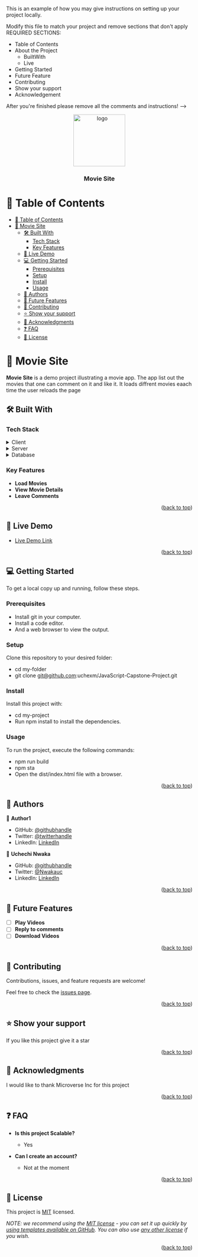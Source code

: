<a name="readme-top"></a>


This is an example of how you may give instructions on setting up your project locally.

Modify this file to match your project and remove sections that don't apply
REQUIRED SECTIONS:
- Table of Contents
- About the Project
  - BuiltWith
  - Live
- Getting Started
- Future Feature
- Contributing
- Show your support
- Acknowledgement


After you're finished please remove all the comments and instructions!
-->

<div align="center">

  <img src="./src/modules/../murple_logo%20(1).png" alt="logo" width="140"  height="auto" />
  <br/>

  <h3><b>Movie Site</b></h3>

</div>

<!-- TABLE OF CONTENT -->

# 📗 Table of Contents

- [📗 Table of Contents](#-table-of-contents)
- [📖 Movie Site ](#-movie-site-)
  - [🛠 Built With ](#-built-with-)
    - [Tech Stack ](#tech-stack-)
    - [Key Features ](#key-features-)
  - [🚀 Live Demo ](#-live-demo-)
  - [💻 Getting Started ](#-getting-started-)
    - [Prerequisites](#prerequisites)
    - [Setup](#setup)
    - [Install](#install)
    - [Usage](#usage)
  - [👥 Authors ](#-authors-)
  - [🔭 Future Features ](#-future-features-)
  - [🤝 Contributing ](#-contributing-)
  - [⭐️ Show your support ](#️-show-your-support-)
  - [🙏 Acknowledgments ](#-acknowledgments-)
  - [❓ FAQ ](#-faq-)
  - [📝 License ](#-license-)



# 📖 Movie Site <a name="about-project"></a>

**Movie Site** is a demo project illustrating a movie app. The app list out the movies that one can comment on it and like it. It loads diffrent movies eaach time the user reloads the page

## 🛠 Built With <a name="built-with"></a>

### Tech Stack <a name="tech-stack"></a>

<details>
  <summary>Client</summary>
  <ul>
    <li><a href="https://html.com/">HTML</a></li>
    <li><a href="https://www.free-css.com/">CSS</a></li>
    <li><a href="https://www.javascript.com/">JAVASCRIPT</a></li>
    <li><a href="https://webpack.js.org/">WEBPACK</a></li>
    <li><a href="https://jestjs.io/">JEST</a></li>
  </ul>
</details>

<details>
  <summary>Server</summary>
  <ul>
    <li><a href="https://www.tvmaze.com/api">TV MAZE</a></li>
  </ul>
</details>

<details>
<summary>Database</summary>
  <ul>
    <li><a href="https://www.notion.so/Involvement-API-869e60b5ad104603aa6db59e08150270">NOTION</a></li>
  </ul>
</details>

<!-- Features -->

### Key Features <a name="key-features"></a>

- **Load Movies**
- **View Movie Details**
- **Leave Comments**

<p align="right">(<a href="#readme-top">back to top</a>)</p>

<!-- LIVE DEMO -->

## 🚀 Live Demo <a name="live-demo"></a>

- [Live Demo Link](https://uchexm.github.io/JavaScript-Capstone-Project/dist/)

<p align="right">(<a href="#readme-top">back to top</a>)</p>

<!-- GETTING STARTED -->

## 💻 Getting Started <a name="getting-started"></a>

To get a local copy up and running, follow these steps.

### Prerequisites

- Install git in your computer.
- Install a code editor.
- And a web browser to view the output.

### Setup

Clone this repository to your desired folder:

- cd my-folder
- git clone git@github.com:uchexm/JavaScript-Capstone-Project.git

### Install

Install this project with:

- cd my-project
- Run npm install to install the dependencies.

### Usage

To run the project, execute the following commands:

- npm run build
- npm sta
- Open the dist/index.html file with a browser.

<p align="right">(<a href="#readme-top">back to top</a>)</p>

<!-- AUTHOR -->

## 👥 Authors <a name="authors"></a>

👤 **Author1**

- GitHub: [@githubhandle](https://github.com/c00p75)
- Twitter: [@twitterhandle](https://twitter.com/GeorgeMsapenda)
- LinkedIn: [LinkedIn](https://www.linkedin.com/in/george-m-sapenda-593750201/)

👤 **Uchechi Nwaka**

- GitHub: [@githubhandle](https://github.com/uchexm)
- Twitter: [@Nwakauc](https://twitter.com/Nwakauc)
- LinkedIn: [LinkedIn](https://www.linkedin.com/in/uchechi-nwaka-79a21a75/)

<p align="right">(<a href="#readme-top">back to top</a>)</p>

<!-- FUTURE FEATURES -->

## 🔭 Future Features <a name="future-features"></a>

- [ ] **Play Videos**
- [ ] **Reply to comments**
- [ ] **Download Videos**

<p align="right">(<a href="#readme-top">back to top</a>)</p>

<!-- CONTRIBUTING -->

## 🤝 Contributing <a name="contributing"></a>

Contributions, issues, and feature requests are welcome!

Feel free to check the [issues page](../../issues/).

<p align="right">(<a href="#readme-top">back to top</a>)</p>

<!-- SUPPORT -->

## ⭐️ Show your support <a name="support"></a>

If you like this project give it a star

<p align="right">(<a href="#readme-top">back to top</a>)</p>

<!-- ACKNOWLEDGEMENTS -->

## 🙏 Acknowledgments <a name="acknowledgements"></a>

I would like to thank Microverse Inc for this project

<p align="right">(<a href="#readme-top">back to top</a>)</p>

<!-- FAQ (optional) -->

## ❓ FAQ <a name="faq"></a>

- **Is this project Scalable?**

  - Yes

- **Can I create an account?**

  - Not at the moment

<p align="right">(<a href="#readme-top">back to top</a>)</p>

<!-- LICENSE -->

## 📝 License <a name="license"></a>

This project is [MIT](./LICENSE) licensed.

_NOTE: we recommend using the [MIT license](https://choosealicense.com/licenses/mit/) - you can set it up quickly by [using templates available on GitHub](https://docs.github.com/en/communities/setting-up-your-project-for-healthy-contributions/adding-a-license-to-a-repository). You can also use [any other license](https://choosealicense.com/licenses/) if you wish._

<p align="right">(<a href="#readme-top">back to top</a>)</p>
